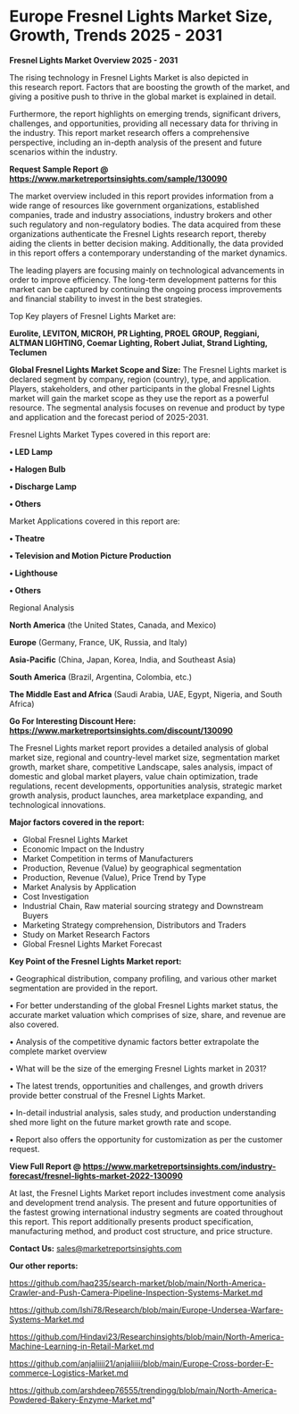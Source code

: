  # Europe Fresnel Lights Market Size, Growth, Trends 2025 - 2031

<Strong> Fresnel Lights Market Overview 2025 - 2031</strong>

The rising technology in Fresnel Lights Market is also depicted in this research report. Factors that are boosting the growth of the market, and giving a positive push to thrive in the global market is explained in detail.

Furthermore, the report highlights on emerging trends, significant drivers, challenges, and opportunities, providing all necessary data for thriving in the industry. This report market research offers a comprehensive perspective, including an in-depth analysis of the present and future scenarios within the industry.

<strong>Request Sample Report @ <a href=https://www.marketreportsinsights.com/sample/130090>https://www.marketreportsinsights.com/sample/130090</a></strong>

The market overview included in this report provides information from a wide range of resources like government organizations, established companies, trade and industry associations, industry brokers and other such regulatory and non-regulatory bodies. The data acquired from these organizations authenticate the Fresnel Lights research report, thereby aiding the clients in better decision making. Additionally, the data provided in this report offers a contemporary understanding of the market dynamics.

The leading players are focusing mainly on technological advancements in order to improve efficiency. The long-term development patterns for this market can be captured by continuing the ongoing process improvements and financial stability to invest in the best strategies.

Top Key players of Fresnel Lights Market are:

<strong>Eurolite, LEVITON, MICROH, PR Lighting, PROEL GROUP, Reggiani, ALTMAN LIGHTING, Coemar Lighting, Robert Juliat, Strand Lighting, Teclumen</strong>

<strong><b>Global Fresnel Lights Market Scope and Size:</b></strong>
The Fresnel Lights market is declared segment by company, region (country), type, and application. Players, stakeholders, and other participants in the global Fresnel Lights market will gain the market scope as they use the report as a powerful resource. The segmental analysis focuses on revenue and product by type and application and the forecast period of 2025-2031.

Fresnel Lights Market Types covered in this report are:

<strong>• LED Lamp

• Halogen Bulb

• Discharge Lamp

• Others</strong>

Market Applications covered in this report are:

<strong>• Theatre

• Television and Motion Picture Production

• Lighthouse

• Others</strong> 

Regional Analysis

<strong>North America</strong> (the United States, Canada, and Mexico)

<strong>Europe</strong> (Germany, France, UK, Russia, and Italy)

<strong>Asia-Pacific</strong> (China, Japan, Korea, India, and Southeast Asia)

<strong>South America</strong> (Brazil, Argentina, Colombia, etc.)

<strong>The Middle East and Africa</strong> (Saudi Arabia, UAE, Egypt, Nigeria, and South Africa)

<strong>Go For Interesting Discount Here: <a href=https://www.marketreportsinsights.com/discount/130090>https://www.marketreportsinsights.com/discount/130090</a></strong>

The Fresnel Lights market report provides a detailed analysis of global market size, regional and country-level market size, segmentation market growth, market share, competitive Landscape, sales analysis, impact of domestic and global market players, value chain optimization, trade regulations, recent developments, opportunities analysis, strategic market growth analysis, product launches, area marketplace expanding, and technological innovations.

<strong><b>Major factors covered in the report:</b></strong>
<ul>
  <li>Global Fresnel Lights Market </li>
  <li>Economic Impact on the Industry</li>
  <li>Market Competition in terms of Manufacturers</li>
  <li>Production, Revenue (Value) by geographical segmentation</li>
  <li>Production, Revenue (Value), Price Trend by Type</li>
  <li>Market Analysis by Application</li>
  <li>Cost Investigation</li>
  <li>Industrial Chain, Raw material sourcing strategy and Downstream Buyers</li>
  <li>Marketing Strategy comprehension, Distributors and Traders</li>
  <li>Study on Market Research Factors</li>
  <li>Global Fresnel Lights Market Forecast</li>
</ul>

<strong><b>Key Point of the Fresnel Lights Market report:</b></strong>

• Geographical distribution, company profiling, and various other market segmentation are provided in the report.

• For better understanding of the global Fresnel Lights market status, the accurate market valuation which comprises of size, share, and revenue are also covered.

• Analysis of the competitive dynamic factors better extrapolate the complete market overview

• What will be the size of the emerging Fresnel Lights market in 2031?

• The latest trends, opportunities and challenges, and growth drivers provide better construal of the Fresnel Lights Market.

• In-detail industrial analysis, sales study, and production understanding shed more light on the future market growth rate and scope.

• Report also offers the opportunity for customization as per the customer request.

<strong><b>View Full Report @ <a href=https://www.marketreportsinsights.com/industry-forecast/fresnel-lights-market-2022-130090>https://www.marketreportsinsights.com/industry-forecast/fresnel-lights-market-2022-130090</a></b></strong>


At last, the Fresnel Lights Market report includes investment come analysis and development trend analysis. The present and future opportunities of the fastest growing international industry segments are coated throughout this report. This report additionally presents product specification, manufacturing method, and product cost structure, and price structure.

<strong>Contact Us:</strong>
sales@marketreportsinsights.com

<strong>Our other reports:</strong>

<a href=https://github.com/haq235/search-market/blob/main/North-America-Crawler-and-Push-Camera-Pipeline-Inspection-Systems-Market.md>https://github.com/haq235/search-market/blob/main/North-America-Crawler-and-Push-Camera-Pipeline-Inspection-Systems-Market.md</a>

<a href=https://github.com/Ishi78/Research/blob/main/Europe-Undersea-Warfare-Systems-Market.md>https://github.com/Ishi78/Research/blob/main/Europe-Undersea-Warfare-Systems-Market.md</a>

<a href=https://github.com/Hindavi23/Researchinsights/blob/main/North-America-Machine-Learning-in-Retail-Market.md>https://github.com/Hindavi23/Researchinsights/blob/main/North-America-Machine-Learning-in-Retail-Market.md</a>

<a href=https://github.com/anjaliiii21/anjaliiii/blob/main/Europe-Cross-border-E-commerce-Logistics-Market.md>https://github.com/anjaliiii21/anjaliiii/blob/main/Europe-Cross-border-E-commerce-Logistics-Market.md</a>

<a href=https://github.com/arshdeep76555/trendingg/blob/main/North-America-Powdered-Bakery-Enzyme-Market.md>https://github.com/arshdeep76555/trendingg/blob/main/North-America-Powdered-Bakery-Enzyme-Market.md</a>"
